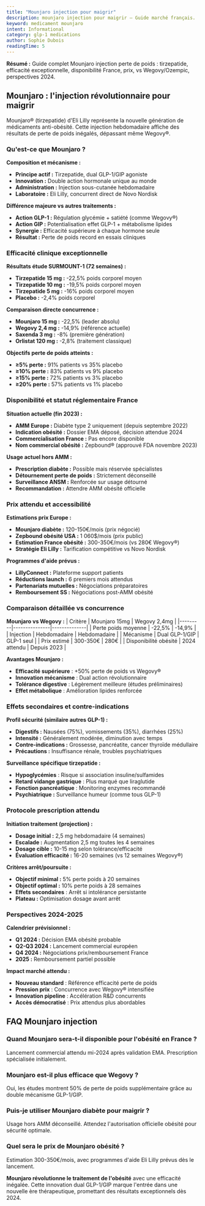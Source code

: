 ```yaml
---
title: "Mounjaro injection pour maigrir"
description: mounjaro injection pour maigrir — Guide marché français.
keyword: medicament mounjaro
intent: Informational
category: glp-1 medications
author: Sophie Dubois
readingTime: 5
---
```

**Résumé :** Guide complet Mounjaro injection perte de poids : tirzepatide, efficacité exceptionnelle, disponibilité France, prix, vs Wegovy/Ozempic, perspectives 2024.

## Mounjaro : l'injection révolutionnaire pour maigrir

Mounjaro® (tirzepatide) d'Eli Lilly représente la nouvelle génération de médicaments anti-obésité. Cette injection hebdomadaire affiche des résultats de perte de poids inégalés, dépassant même Wegovy®.

### Qu'est-ce que Mounjaro ?

**Composition et mécanisme :**
- **Principe actif :** Tirzepatide, dual GLP-1/GIP agoniste
- **Innovation :** Double action hormonale unique au monde
- **Administration :** Injection sous-cutanée hebdomadaire
- **Laboratoire :** Eli Lilly, concurrent direct de Novo Nordisk

**Différence majeure vs autres traitements :**
- **Action GLP-1 :** Régulation glycémie + satiété (comme Wegovy®)
- **Action GIP :** Potentialisation effet GLP-1 + métabolisme lipides
- **Synergie :** Efficacité supérieure à chaque hormone seule
- **Résultat :** Perte de poids record en essais cliniques

### Efficacité clinique exceptionnelle

**Résultats étude SURMOUNT-1 (72 semaines) :**
- **Tirzepatide 15 mg :** -22,5% poids corporel moyen
- **Tirzepatide 10 mg :** -19,5% poids corporel moyen
- **Tirzepatide 5 mg :** -16% poids corporel moyen
- **Placebo :** -2,4% poids corporel

**Comparaison directe concurrence :**
- **Mounjaro 15 mg :** -22,5% (leader absolu)
- **Wegovy 2,4 mg :** -14,9% (référence actuelle)
- **Saxenda 3 mg :** -8% (première génération)
- **Orlistat 120 mg :** -2,8% (traitement classique)

**Objectifs perte de poids atteints :**
- **≥5% perte :** 91% patients vs 35% placebo
- **≥10% perte :** 83% patients vs 9% placebo
- **≥15% perte :** 72% patients vs 3% placebo
- **≥20% perte :** 57% patients vs 1% placebo

### Disponibilité et statut réglementaire France

**Situation actuelle (fin 2023) :**
- **AMM Europe :** Diabète type 2 uniquement (depuis septembre 2022)
- **Indication obésité :** Dossier EMA déposé, décision attendue 2024
- **Commercialisation France :** Pas encore disponible
- **Nom commercial obésité :** Zepbound® (approuvé FDA novembre 2023)

**Usage actuel hors AMM :**
- **Prescription diabète :** Possible mais réservée spécialistes
- **Détournement perte de poids :** Strictement déconseillé
- **Surveillance ANSM :** Renforcée sur usage détourné
- **Recommandation :** Attendre AMM obésité officielle

### Prix attendu et accessibilité

**Estimations prix Europe :**
- **Mounjaro diabète :** 120-150€/mois (prix négocié)
- **Zepbound obésité USA :** 1 060$/mois (prix public)
- **Estimation France obésité :** 300-350€/mois (vs 280€ Wegovy®)
- **Stratégie Eli Lilly :** Tarification compétitive vs Novo Nordisk

**Programmes d'aide prévus :**
- **LillyConnect :** Plateforme support patients
- **Réductions launch :** 6 premiers mois attendus
- **Partenariats mutuelles :** Négociations préparatoires
- **Remboursement SS :** Négociations post-AMM obésité

### Comparaison détaillée vs concurrence

**Mounjaro vs Wegovy :**
| Critère | Mounjaro 15mg | Wegovy 2,4mg |
|---------|---------------|--------------|
| Perte poids moyenne | -22,5% | -14,9% |
| Injection | Hebdomadaire | Hebdomadaire |
| Mécanisme | Dual GLP-1/GIP | GLP-1 seul |
| Prix estimé | 300-350€ | 280€ |
| Disponibilité obésité | 2024 attendu | Depuis 2023 |

**Avantages Mounjaro :**
- **Efficacité supérieure** : +50% perte de poids vs Wegovy®
- **Innovation mécanisme** : Dual action révolutionnaire
- **Tolérance digestive** : Légèrement meilleure (études préliminaires)
- **Effet métabolique** : Amélioration lipides renforcée

### Effets secondaires et contre-indications

**Profil sécurité (similaire autres GLP-1) :**
- **Digestifs :** Nausées (75%), vomissements (35%), diarrhées (25%)
- **Intensité :** Généralement modérée, diminution avec temps
- **Contre-indications :** Grossesse, pancréatite, cancer thyroïde médullaire
- **Précautions :** Insuffisance rénale, troubles psychiatriques

**Surveillance spécifique tirzepatide :**
- **Hypoglycémies** : Risque si association insuline/sulfamides
- **Retard vidange gastrique** : Plus marqué que liraglutide
- **Fonction pancréatique** : Monitoring enzymes recommandé
- **Psychiatrique :** Surveillance humeur (comme tous GLP-1)

### Protocole prescription attendu

**Initiation traitement (projection) :**
- **Dosage initial :** 2,5 mg hebdomadaire (4 semaines)
- **Escalade :** Augmentation 2,5 mg toutes les 4 semaines
- **Dosage cible :** 10-15 mg selon tolérance/efficacité
- **Évaluation efficacité :** 16-20 semaines (vs 12 semaines Wegovy®)

**Critères arrêt/poursuite :**
- **Objectif minimal :** 5% perte poids à 20 semaines
- **Objectif optimal :** 10% perte poids à 28 semaines
- **Effets secondaires** : Arrêt si intolérance persistante
- **Plateau :** Optimisation dosage avant arrêt

### Perspectives 2024-2025

**Calendrier prévisionnel :**
- **Q1 2024 :** Décision EMA obésité probable
- **Q2-Q3 2024 :** Lancement commercial européen
- **Q4 2024 :** Négociations prix/remboursement France
- **2025 :** Remboursement partiel possible

**Impact marché attendu :**
- **Nouveau standard** : Référence efficacité perte de poids
- **Pression prix** : Concurrence avec Wegovy® intensifiée
- **Innovation pipeline** : Accélération R&D concurrents
- **Accès démocratisé** : Prix attendus plus abordables

## FAQ Mounjaro injection

### Quand Mounjaro sera-t-il disponible pour l'obésité en France ?
Lancement commercial attendu mi-2024 après validation EMA. Prescription spécialisée initialement.

### Mounjaro est-il plus efficace que Wegovy ?
Oui, les études montrent 50% de perte de poids supplémentaire grâce au double mécanisme GLP-1/GIP.

### Puis-je utiliser Mounjaro diabète pour maigrir ?
Usage hors AMM déconseillé. Attendez l'autorisation officielle obésité pour sécurité optimale.

### Quel sera le prix de Mounjaro obésité ?
Estimation 300-350€/mois, avec programmes d'aide Eli Lilly prévus dès le lancement.



**Mounjaro révolutionne le traitement de l'obésité** avec une efficacité inégalée. Cette innovation dual GLP-1/GIP marque l'entrée dans une nouvelle ère thérapeutique, promettant des résultats exceptionnels dès 2024.

























































